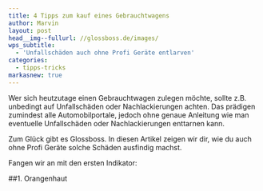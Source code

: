 ```yaml
---
title: 4 Tipps zum kauf eines Gebrauchtwagens
author: Marvin
layout: post
head__img--fullurl: //glossboss.de/images/
wps_subtitle:
  - 'Unfallschäden auch ohne Profi Geräte entlarven'
categories:
  - tipps-tricks
markasnew: true
---
```


Wer sich heutzutage einen Gebrauchtwagen zulegen möchte, sollte z.B. unbedingt auf Unfallschäden oder Nachlackierungen achten. Das prädigen zumindest alle Automobilportale, jedoch ohne genaue Anleitung wie man eventuelle Unfallschäden oder Nachlackierungen enttarnen kann.

Zum Glück gibt es Glossboss. In diesen Artikel zeigen wir dir, wie du auch ohne Profi Geräte solche Schäden ausfindig machst.

Fangen wir an mit den ersten Indikator:

##1. Orangenhaut

